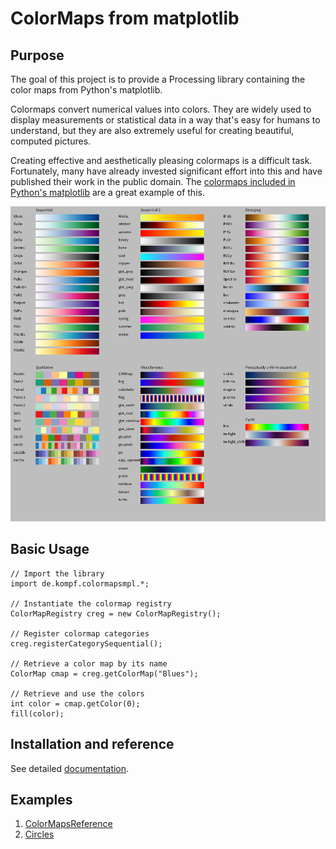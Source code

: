 # ColorMaps from matplotlib

## Purpose

The goal of this project is to provide a Processing library containing the color maps from Python's matplotlib.

Colormaps convert numerical values into colors. They are widely used to display measurements or statistical data in a way that's easy for humans to understand, but they are also extremely useful for creating beautiful, computed pictures.

Creating effective and aesthetically pleasing colormaps is a difficult task. Fortunately, many have already invested significant effort into this and have published their work in the public domain. The [colormaps included in Python's matplotlib](https://matplotlib.org/stable/gallery/color/colormap_reference.html) are a great example of this.

![Colormap reference](./docs/colormaps-reference.png)

## Basic Usage

    // Import the library
    import de.kompf.colormapsmpl.*;

    // Instantiate the colormap registry
    ColorMapRegistry creg = new ColorMapRegistry();

    // Register colormap categories
    creg.registerCategorySequential();

    // Retrieve a color map by its name
    ColorMap cmap = creg.getColorMap("Blues");

    // Retrieve and use the colors
    int color = cmap.getColor(0);
    fill(color);

## Installation and reference

See detailed [documentation](./docs/index.md).

## Examples

1. [ColorMapsReference](./examples/ColorMapsReference/ColorMapsReference.pde)
2. [Circles](./examples/Circles/Circles.pde)
